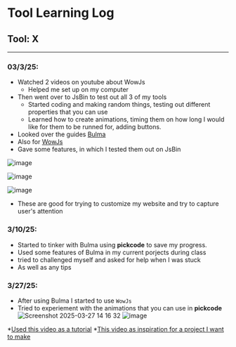 # Tool Learning Log

## Tool: **X**

---

### 03/3/25:
* Watched 2 videos on youtube about WowJs
  *   Helped me set up on my computer
* Then went over to JsBin to test out all 3 of my tools
  *  Started coding and making random things, testing out different properties that you can use
  *  Learned how to create animations, timing them on how long I would like for them to be runned for, adding buttons.
*  Looked over the guides [Bulma](https://bulma.io/documentation/start/overview/)
*  Also for [WowJs](https://animate.style/)
  * Gave some features, in which I tested them out on JsBin    

![image](https://github.com/user-attachments/assets/e6e27473-9926-46d0-bc9a-06647b69aeb6)

![image](https://github.com/user-attachments/assets/afdad801-977f-4d3f-b170-1380b5a9ab74)

![image](https://github.com/user-attachments/assets/da5cfc95-ffb1-46dc-9d12-1aa280277fac)


* These are good for trying to customize my website and try to capture user's attention

### 3/10/25:
* Started to tinker with Bulma using **pickcode** to save my progress.
* Used some features of Bulma in my current porjects during class
* tried to challenged myself and asked for help when I was stuck
 * As well as any tips

### 3/27/25:
 * After using Bulma I started to use `WowJs`
 * Tried to experiement with the animations that you can use in **pickcode**
 ![Screenshot 2025-03-27 14 16 32](https://github.com/user-attachments/assets/ed1ae7a8-e055-4548-8767-1ed31b4fae5c)
 ![image](https://github.com/user-attachments/assets/595482c8-e2ce-474a-9367-0b875319463f)
 
  *[Used this video as a tutorial](https://youtu.be/bd_jHBk8Kzw?si=cQmZKucG0eQ8SV8-)
  *[This video as inspiration for a project I want to make](https://youtu.be/-mIWhsZ0Wxo?si=TFKAgwxeqxacrYS2)
 


<!-- 
* Links you used today (websites, videos, etc)
* Things you tried, progress you made, etc
* Challenges, a-ha moments, etc
* Questions you still have
* What you're going to try next
-->
